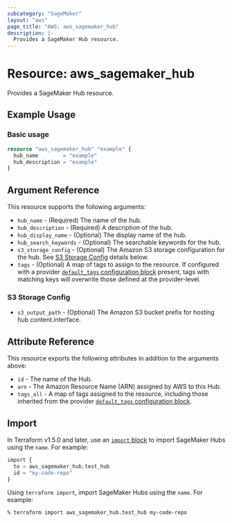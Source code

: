 ```yaml
---
subcategory: "SageMaker"
layout: "aws"
page_title: "AWS: aws_sagemaker_hub"
description: |-
  Provides a SageMaker Hub resource.
---
```


# Resource: aws_sagemaker_hub

Provides a SageMaker Hub resource.

## Example Usage

### Basic usage

```terraform
resource "aws_sagemaker_hub" "example" {
  hub_name        = "example"
  hub_description = "example"
}
```

## Argument Reference

This resource supports the following arguments:

* `hub_name` - (Required) The name of the hub.
* `hub_description` - (Required) A description of the hub.
* `hub_display_name` - (Optional) The display name of the hub.
* `hub_search_keywords` - (Optional) The searchable keywords for the hub.
* `s3_storage_config` - (Optional) The Amazon S3 storage configuration for the hub. See [S3 Storage Config](#s3-storage-config) details below.
* `tags` - (Optional) A map of tags to assign to the resource. If configured with a provider [`default_tags` configuration block](https://registry.terraform.io/providers/hashicorp/aws/latest/docs#default_tags-configuration-block) present, tags with matching keys will overwrite those defined at the provider-level.

### S3 Storage Config

* `s3_output_path` - (Optional) The Amazon S3 bucket prefix for hosting hub content.interface.

## Attribute Reference

This resource exports the following attributes in addition to the arguments above:

* `id` - The name of the Hub.
* `arn` - The Amazon Resource Name (ARN) assigned by AWS to this Hub.
* `tags_all` - A map of tags assigned to the resource, including those inherited from the provider [`default_tags` configuration block](https://registry.terraform.io/providers/hashicorp/aws/latest/docs#default_tags-configuration-block).

## Import

In Terraform v1.5.0 and later, use an [`import` block](https://developer.hashicorp.com/terraform/language/import) to import SageMaker Hubs using the `name`. For example:

```terraform
import {
  to = aws_sagemaker_hub.test_hub
  id = "my-code-repo"
}
```

Using `terraform import`, import SageMaker Hubs using the `name`. For example:

```console
% terraform import aws_sagemaker_hub.test_hub my-code-repo
```
